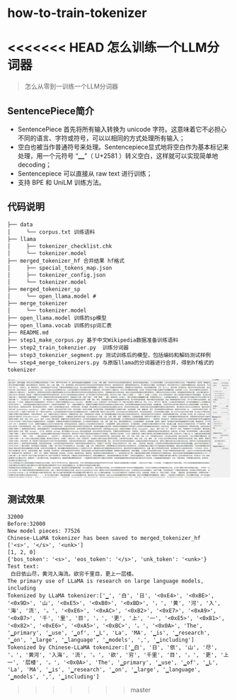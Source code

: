 # how-to-train-tokenizer
<<<<<<< HEAD
怎么训练一个LLM分词器
=======

>怎么从零到一训练一个LLM分词器

## SentencePiece简介

- SentencePiece 首先将所有输入转换为 unicode 字符。这意味着它不必担心不同的语言、字符或符号，可以以相同的方式处理所有输入；
- 空白也被当作普通符号来处理。Sentencepiece显式地将空白作为基本标记来处理，用一个元符号 “▁”（ U+2581 ）转义空白，这样就可以实现简单地decoding；
- Sentencepiece 可以直接从 raw text 进行训练； 
- 支持 BPE 和 UniLM 训练方法。

## 代码说明
```text
├── data
│     └── corpus.txt 训练语料
├── llama
│     ├── tokenizer_checklist.chk
│     └── tokenizer.model
├── merged_tokenizer_hf 合并结果 hf格式
│     ├── special_tokens_map.json
│     ├── tokenizer_config.json
│     └── tokenizer.model
├── merged_tokenizer_sp
│     └── open_llama.model # 
├── merge_tokenizer
│     └── tokenizer.model
├── open_llama.model 训练的sp模型
├── open_llama.vocab 训练的sp词汇表
├── README.md
├── step1_make_corpus.py 基于中文Wikipedia数据准备训练语料
├── step2_train_tokenzier.py  训练分词器
├── step3_tokenzier_segment.py 测试训练后的模型，包括编码和解码测试样例
└── step4_merge_tokenizers.py 与原版llama的分词器进行合并，得到hf格式的tokenizer

```
![img.png](data/img.png)
## 测试效果
```text
32000
Before:32000
New model pieces: 77526
Chinese-LLaMA tokenizer has been saved to merged_tokenizer_hf
['<s>', '</s>', '<unk>']
[1, 2, 0]
{'bos_token': '<s>', 'eos_token': '</s>', 'unk_token': '<unk>'}
Test text:
 白日依山尽，黄河入海流。欲穷千里目，更上一层楼。
The primary use of LLaMA is research on large language models, including
Tokenized by LLaMA tokenizer:['▁', '白', '日', '<0xE4>', '<0xBE>', '<0x9D>', '山', '<0xE5>', '<0xB0>', '<0xBD>', '，', '黄', '河', '入', '海', '流', '。', '<0xE6>', '<0xAC>', '<0xB2>', '<0xE7>', '<0xA9>', '<0xB7>', '千', '里', '目', '，', '更', '上', '一', '<0xE5>', '<0xB1>', '<0x82>', '<0xE6>', '<0xA5>', '<0xBC>', '。', '<0x0A>', 'The', '▁primary', '▁use', '▁of', '▁L', 'La', 'MA', '▁is', '▁research', '▁on', '▁large', '▁language', '▁models', ',', '▁including']
Tokenized by Chinese-LLaMA tokenizer:['▁白', '日', '依', '山', '尽', '，', '黄河', '入海', '流', '。', '欲', '穷', '千里', '目', '，', '更', '上一', '层楼', '。', '<0x0A>', 'The', '▁primary', '▁use', '▁of', '▁L', 'La', 'MA', '▁is', '▁research', '▁on', '▁large', '▁language', '▁models', ',', '▁including']

```
>>>>>>> master
